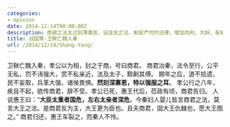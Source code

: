 ```yaml
---
categories:
- opinion
date: 2014-12-14T00:00:00Z
description: 商君之法太过刻薄寡恩，设连坐之法，制定严厉的法律，增加肉刑、大辟，有凿顶、抽肋、镬烹之刑。秦国贵族多怨。
title: 战国策·卫鞅亡魏入秦
url: /2014/12/14/Shang-Yang/
---
```


卫鞅亡魏入秦，孝公以为相，封之于商，号曰商君。
商君治秦，法令至行，公平无私，罚不讳强大，赏不私亲近，法及太子，黥劓其傅。
期年之后，道不拾遗，民不妄取，兵革大强，诸侯畏惧。**然刻深寡恩，特以强服之耳**。
孝公行之八年，疾且不起，欲传商君，辞不受。孝公已死，惠王代后，莅政有顷，商君告归。
人说惠王曰：“**大臣太重者国危，左右太亲者深危**。今秦妇人婴儿皆言商君之法，莫言大王之法。是商君反为主，大王更为臣也。且夫商君，固大王仇雠也，愿大王图之。”
商君归还，惠王车裂之，而秦人不怜。

